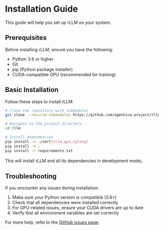 # Installation Guide

This guide will help you set up rLLM on your system.

## Prerequisites

Before installing rLLM, ensure you have the following:

- Python 3.8 or higher
- Git
- pip (Python package installer)
- CUDA-compatible GPU (recommended for training)

## Basic Installation

Follow these steps to install rLLM:

```bash
# Clone the repository with submodules
git clone --recurse-submodules https://github.com/agentica-project/rllm-internal.git

# Navigate to the project directory
cd rllm

# Install dependencies
pip install -e ./verl[vllm,gpu,sglang]
pip install -e .
pip install -r requirements.txt
```

This will install rLLM and all its dependencies in development mode。

## Troubleshooting

If you encounter any issues during installation:

1. Make sure your Python version is compatible (3.8+)
2. Check that all dependencies were installed correctly
3. For GPU-related issues, ensure your CUDA drivers are up to date
4. Verify that all environment variables are set correctly

For more help, refer to the [GitHub issues page](https://github.com/agentica-project/rllm-internal/issues). 